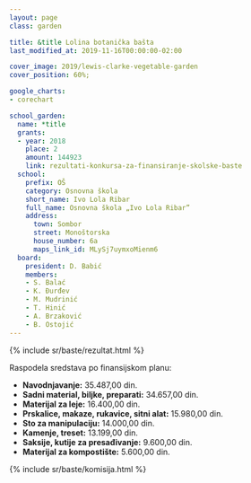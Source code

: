 ```yaml
---
layout: page
class: garden

title: &title Lolina botanička bašta
last_modified_at: 2019-11-16T00:00:00-02:00

cover_image: 2019/lewis-clarke-vegetable-garden
cover_position: 60%;

google_charts:
- corechart

school_garden:
  name: *title
  grants:
  - year: 2018
    place: 2
    amount: 144923
    link: rezultati-konkursa-za-finansiranje-skolske-baste
  school:
    prefix: OŠ
    category: Osnovna škola
    short_name: Ivo Lola Ribar
    full_name: Osnovna škola „Ivo Lola Ribar”
    address:
      town: Sombor
      street: Monoštorska
      house_number: 6a
      maps_link_id: MLySj7uymxoMienm6
  board:
    president: D. Babić
    members:
    - S. Balać
    - K. Đurđev
    - M. Mudrinić
    - T. Hinić
    - A. Brzaković
    - B. Ostojić
---
```


{% include sr/baste/rezultat.html %}

Raspodela sredstava po finansijskom planu:

<div class="pie-chart funds-distribution">
  <div id="funds-distribution" class="chart-placeholder"></div>
  <script defer src="/js/charts.js"></script>
  <script defer src="funds-distribution.js"></script>
  <ul class="legend">
    <li>
      <strong>Navodnjavanje:</strong> 35.487,00 din.
    </li>
    <li>
      <strong>Sadni material, biljke, preparati:</strong> 34.657,00 din.
    </li>
    <li>
      <strong>Materijal za leje:</strong> 16.400,00 din.
    </li>
    <li>
      <strong>Prskalice, makaze, rukavice, sitni alat:</strong> 15.980,00 din.
    </li>
    <li>
      <strong>Sto za manipulaciju:</strong> 14.000,00 din.
    </li>
    <li>
      <strong>Kamenje, treset:</strong> 13.199,00 din.
    </li>
    <li>
      <strong>Saksije, kutije za presađivanje:</strong> 9.600,00 din.
    </li>
    <li>
      <strong>Materijal za kompostište:</strong> 5.600,00 din.
    </li>
  </ul>
</div>

{% include sr/baste/komisija.html %}
